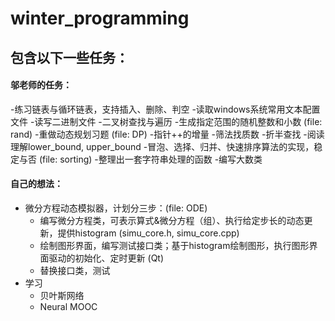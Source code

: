 # winter_programming

## 包含以下一些任务：
#### 邬老师的任务：
  -练习链表与循环链表，支持插入、删除、判空
  -读取windows系统常用文本配置文件
  -读写二进制文件
  -二叉树查找与遍历
  -生成指定范围的随机整数和小数 (file: rand)
  -重做动态规划习题 (file: DP)
  -指针++的增量
  -筛法找质数
  -折半查找
  -阅读理解lower_bound, upper_bound
  -冒泡、选择、归并、快速排序算法的实现，稳定与否 (file: sorting)
  -整理出一套字符串处理的函数
  -编写大数类
#### 自己的想法：
  - 微分方程动态模拟器，计划分三步：(file: ODE)
    - 编写微分方程类，可表示算式&微分方程（组）、执行给定步长的动态更新，提供histogram (simu_core.h, simu_core.cpp)
    - 绘制图形界面，编写测试接口类；基于histogram绘制图形，执行图形界面驱动的初始化、定时更新 (Qt)
    - 替换接口类，测试
  - 学习
    - 贝叶斯网络
    - Neural MOOC
